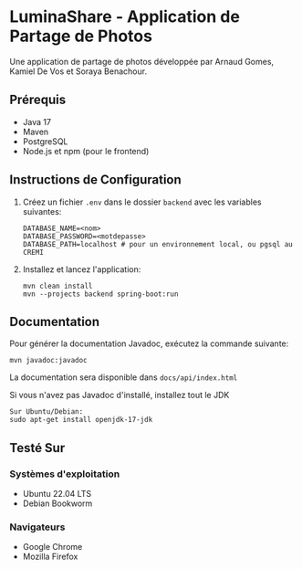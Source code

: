# LuminaShare - Application de Partage de Photos

Une application de partage de photos développée par Arnaud Gomes, Kamiel De Vos et Soraya Benachour.

## Prérequis

- Java 17
- Maven
- PostgreSQL
- Node.js et npm (pour le frontend)

## Instructions de Configuration

1. Créez un fichier `.env` dans le dossier `backend` avec les variables suivantes:

   ```
   DATABASE_NAME=<nom>
   DATABASE_PASSWORD=<motdepasse>
   DATABASE_PATH=localhost # pour un environnement local, ou pgsql au CREMI
   ```

2. Installez et lancez l'application:
   ```
   mvn clean install
   mvn --projects backend spring-boot:run
   ```

## Documentation

Pour générer la documentation Javadoc, exécutez la commande suivante:

```
mvn javadoc:javadoc
```

La documentation sera disponible dans `docs/api/index.html`

Si vous n'avez pas Javadoc d'installé, installez tout le JDK

```
Sur Ubuntu/Debian:
sudo apt-get install openjdk-17-jdk
```

## Testé Sur

### Systèmes d'exploitation

- Ubuntu 22.04 LTS
- Debian Bookworm

### Navigateurs

- Google Chrome
- Mozilla Firefox
